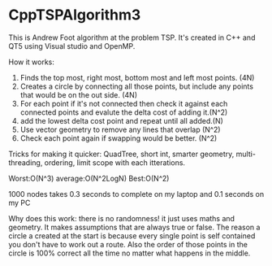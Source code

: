# CppTSPAlgorithm3

This is Andrew Foot algorithm at the problem TSP. It's created in C++ and QT5 using Visual studio and OpenMP.

How it works:

1. Finds the top most, right most, bottom most and left most points. (4N)
2. Creates a circle by connecting all those points, but include any points that would be on the out side. (4N)
3. For each point if it's not connected then check it against each connected points and evalute the delta cost of adding it.(N^2)
4. add the lowest delta cost point and repeat until all added.(N)
5. Use vector geometry to remove any lines that overlap (N^2)
6. Check each point again if swapping would be better. (N^2)

Tricks for making it quicker: QuadTree, short int, smarter geometry, multi-threading, ordering, limit scope with each itterations.

Worst:O(N^3) average:O(N^2LogN) Best:O(N^2)

1000 nodes takes 0.3 seconds to complete on my laptop and 0.1 seconds on my PC

Why does this work: there is no randomness! it just uses maths and geometry. It makes assumptions that are always true or false. The reason a circle a created at the start is because every single point is self contained you don't have to work out a route. Also the order of those points in the circle is 100% correct all the time no matter what happens in the middle.
